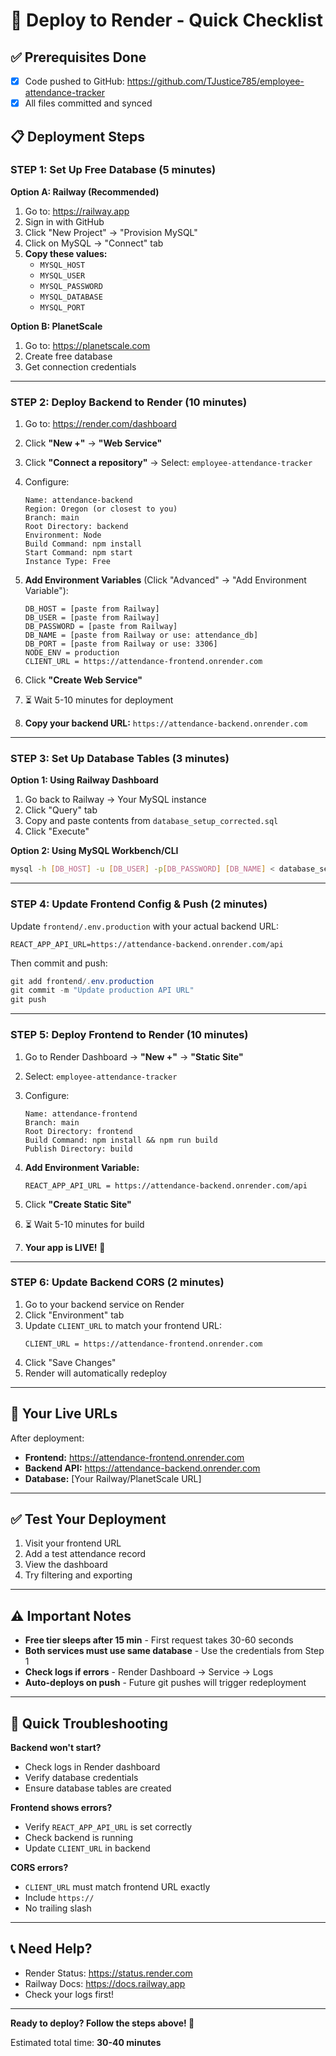 # 🚀 Deploy to Render - Quick Checklist

## ✅ Prerequisites Done
- [x] Code pushed to GitHub: https://github.com/TJustice785/employee-attendance-tracker
- [x] All files committed and synced

## 📋 Deployment Steps

### STEP 1: Set Up Free Database (5 minutes)

**Option A: Railway (Recommended)**
1. Go to: https://railway.app
2. Sign in with GitHub
3. Click "New Project" → "Provision MySQL"
4. Click on MySQL → "Connect" tab
5. **Copy these values:**
   - `MYSQL_HOST`
   - `MYSQL_USER`
   - `MYSQL_PASSWORD`
   - `MYSQL_DATABASE`
   - `MYSQL_PORT`

**Option B: PlanetScale**
1. Go to: https://planetscale.com
2. Create free database
3. Get connection credentials

---

### STEP 2: Deploy Backend to Render (10 minutes)

1. Go to: https://render.com/dashboard
2. Click **"New +"** → **"Web Service"**
3. Click **"Connect a repository"** → Select: `employee-attendance-tracker`
4. Configure:
   ```
   Name: attendance-backend
   Region: Oregon (or closest to you)
   Branch: main
   Root Directory: backend
   Environment: Node
   Build Command: npm install
   Start Command: npm start
   Instance Type: Free
   ```

5. **Add Environment Variables** (Click "Advanced" → "Add Environment Variable"):
   ```
   DB_HOST = [paste from Railway]
   DB_USER = [paste from Railway]
   DB_PASSWORD = [paste from Railway]
   DB_NAME = [paste from Railway or use: attendance_db]
   DB_PORT = [paste from Railway or use: 3306]
   NODE_ENV = production
   CLIENT_URL = https://attendance-frontend.onrender.com
   ```

6. Click **"Create Web Service"**
7. ⏳ Wait 5-10 minutes for deployment
8. **Copy your backend URL:** `https://attendance-backend.onrender.com`

---

### STEP 3: Set Up Database Tables (3 minutes)

**Option 1: Using Railway Dashboard**
1. Go back to Railway → Your MySQL instance
2. Click "Query" tab
3. Copy and paste contents from `database_setup_corrected.sql`
4. Click "Execute"

**Option 2: Using MySQL Workbench/CLI**
```bash
mysql -h [DB_HOST] -u [DB_USER] -p[DB_PASSWORD] [DB_NAME] < database_setup_corrected.sql
```

---

### STEP 4: Update Frontend Config & Push (2 minutes)

Update `frontend/.env.production` with your actual backend URL:

```env
REACT_APP_API_URL=https://attendance-backend.onrender.com/api
```

Then commit and push:
```powershell
git add frontend/.env.production
git commit -m "Update production API URL"
git push
```

---

### STEP 5: Deploy Frontend to Render (10 minutes)

1. Go to Render Dashboard → **"New +"** → **"Static Site"**
2. Select: `employee-attendance-tracker`
3. Configure:
   ```
   Name: attendance-frontend
   Branch: main
   Root Directory: frontend
   Build Command: npm install && npm run build
   Publish Directory: build
   ```

4. **Add Environment Variable:**
   ```
   REACT_APP_API_URL = https://attendance-backend.onrender.com/api
   ```

5. Click **"Create Static Site"**
6. ⏳ Wait 5-10 minutes for build
7. **Your app is LIVE!** 🎉

---

### STEP 6: Update Backend CORS (2 minutes)

1. Go to your backend service on Render
2. Click "Environment" tab
3. Update `CLIENT_URL` to match your frontend URL:
   ```
   CLIENT_URL = https://attendance-frontend.onrender.com
   ```
4. Click "Save Changes"
5. Render will automatically redeploy

---

## 🎯 Your Live URLs

After deployment:
- **Frontend:** https://attendance-frontend.onrender.com
- **Backend API:** https://attendance-backend.onrender.com
- **Database:** [Your Railway/PlanetScale URL]

---

## ✅ Test Your Deployment

1. Visit your frontend URL
2. Add a test attendance record
3. View the dashboard
4. Try filtering and exporting

---

## ⚠️ Important Notes

- **Free tier sleeps after 15 min** - First request takes 30-60 seconds
- **Both services must use same database** - Use the credentials from Step 1
- **Check logs if errors** - Render Dashboard → Service → Logs
- **Auto-deploys on push** - Future git pushes will trigger redeployment

---

## 🐛 Quick Troubleshooting

**Backend won't start?**
- Check logs in Render dashboard
- Verify database credentials
- Ensure database tables are created

**Frontend shows errors?**
- Verify `REACT_APP_API_URL` is set correctly
- Check backend is running
- Update `CLIENT_URL` in backend

**CORS errors?**
- `CLIENT_URL` must match frontend URL exactly
- Include `https://`
- No trailing slash

---

## 📞 Need Help?

- Render Status: https://status.render.com
- Railway Docs: https://docs.railway.app
- Check your logs first!

---

**Ready to deploy? Follow the steps above! 🚀**

Estimated total time: **30-40 minutes**
